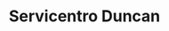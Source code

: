 ---
title: "Servicentro Duncan"
url: /ciudad-guayana-puerto-ordaz/servicentro-duncan/
shop: reparación de automóviles
---